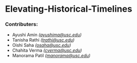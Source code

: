 # Elevating-Historical-Timelines

### Contributers:
- Ayushi Amin <i>(ayushima@usc.edu)</i>
- Tanisha Rathi <i>(trathi@usc.edu)</i>
- Oishi Saha <i>(osaha@usc.edu)</i>
- Chahita Verma <i>(cverma@usc.edu)</i>
- Manorama Patil <i>(manorama@usc.edu)</i>
